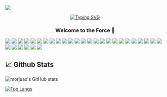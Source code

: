 ![](https://komarev.com/ghpvc/?username=morjuax&style=flat&color=blue)
<div>
 <p align="center">
 <a href="https://git.io/typing-svg"><img src="https://readme-typing-svg.demolab.com?font=Fira+Code&size=25&pause=1000&color=aaaaaa&center=true&vCenter=true&width=435&lines=Hi,++I'm+Juan+Moreno" alt="Typing SVG" /></a>
 </p>
 <h3 align="center"> Welcome to the Force 👋
   </h3>
 </div>

![](https://img.shields.io/badge/Nestjs-informational?style=flat&logo=nestjs&logoColor=white&color=E0234E)
![](https://img.shields.io/badge/Angular-informational?style=flat&logo=angular)
![](https://img.shields.io/badge/Node.js-43853D?style=flat&logo=node.js&logoColor=white)
![](https://img.shields.io/badge/GIT-E44C30?style=flat&logo=git&logoColor=white)
![](https://img.shields.io/badge/Html-informational?style=flat&logo=html5&logoColor=white&color=f57f17)
![](https://img.shields.io/badge/Css-informational?style=flat&logo=css3&logoColor=white&color=0000FF)
![](https://img.shields.io/badge/-Bootstrap-color=8E24AA?style=flat&logo=bootstrap&logoColor=white&color=8E24AA)
![](https://img.shields.io/badge/Github-informational?style=flat&logo=github&logoColor=white&color=5a5a5a)
![](https://img.shields.io/badge/Js-informational?style=flat&logo=javascript&logoColor=white&color=f0DB4f)
![](https://img.shields.io/badge/Scss-informational?style=flat&logo=scss3&logoColor=white&color=cf649a)
![](https://img.shields.io/badge/Figma-informational?style=flat&logo=figma&logoColor=white&color=808080)
![](https://img.shields.io/badge/React-informational?style=flat&logo=react)
![](https://img.shields.io/badge/Php-informational?style=flat&logo=php)
![](https://img.shields.io/badge/Linux-FCC624?style=flat&logo=linux&logoColor=black)
![](https://img.shields.io/badge/TypeScript-007ACC?style=flat&logo=typescript&logoColor=white)
![](https://img.shields.io/badge/Python-3776AB?style=flat&logo=python&logoColor=white)
![](https://img.shields.io/badge/Express.js-404D59?style=flat)
![](https://img.shields.io/badge/Vue.js-35495E?style=flat&logo=vue.js&logoColor=4FC08D)
![](https://img.shields.io/badge/Material--UI-0081CB?style=flat&logo=material-ui&logoColor=white)
![](https://img.shields.io/badge/Laravel-FF2D20?style=flat&logo=laravel&logoColor=white)
![](https://img.shields.io/badge/PostgreSQL-316192?style=flat&logo=postgresql&logoColor=white)
![](https://img.shields.io/badge/MongoDB-4EA94B?style=flat&logo=mongodb&logoColor=white)
![](https://img.shields.io/badge/redis-%23DD0031.svg?&style=flat&logo=redis&logoColor=white)
![](https://img.shields.io/badge/Jenkins-D24939?style=flat&logo=Jenkins&logoColor=white)
![](https://img.shields.io/badge/Jira-0052CC?style=flat&logo=Jira&logoColor=white)
![](https://img.shields.io/badge/Sequelize-52B0E7?style=flat&logo=Sequelize&logoColor=white)
![](https://img.shields.io/badge/Visual_Studio_Code-0078D4?style=flat&logo=visual%20studio%20code&logoColor=white)
![](https://img.shields.io/badge/Jest-323330?style=flat&logo=Jest&logoColor=white)
![](https://img.shields.io/badge/json%20web%20tokens-323330?style=flat&logo=json-web-tokens&logoColor=pink)
![](https://img.shields.io/badge/MySQL-00000F?style=flat&logo=mysql&logoColor=white)
![](https://img.shields.io/badge/Amazon_AWS-232F3E?style=flat&logo=amazon-aws&logoColor=white)


## 📈 Github Stats

![morjuax's GitHub stats](https://github-readme-stats.vercel.app/api?username=morjuax&show_icons=true&theme=github_dark&count_private=true&show_icons=true)

[![Top Langs](https://github-readme-stats.vercel.app/api/top-langs/?username=morjuax&langs_count=10&theme=github_dark&show_owner=true)](https://github.com/morjuax/github-readme-stats)



<!--
**morjuax/morjuax** is a ✨ _special_ ✨ repository because its `README.md` (this file) appears on your GitHub profile.

Here are some ideas to get you started:

- 🔭 I’m currently working on ...
- 🌱 I’m currently learning ...
- 👯 I’m looking to collaborate on ...
- 🤔 I’m looking for help with ...
- 💬 Ask me about ...
- 📫 How to reach me: ...
- 😄 Pronouns: ...
- ⚡ Fun fact: ...
- 
-->
